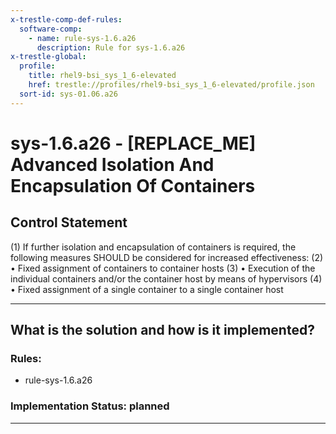 ```yaml
---
x-trestle-comp-def-rules:
  software-comp:
    - name: rule-sys-1.6.a26
      description: Rule for sys-1.6.a26
x-trestle-global:
  profile:
    title: rhel9-bsi_sys_1_6-elevated
    href: trestle://profiles/rhel9-bsi_sys_1_6-elevated/profile.json
  sort-id: sys-01.06.a26
---
```


# sys-1.6.a26 - \[REPLACE_ME\] Advanced Isolation And Encapsulation Of Containers

## Control Statement

(1) If further isolation and encapsulation of containers is required, the following measures SHOULD be considered for increased effectiveness: (2) • Fixed assignment of containers to container hosts (3) • Execution of the individual containers and/or the container host by means of hypervisors (4) • Fixed assignment of a single container to a single container host

______________________________________________________________________

## What is the solution and how is it implemented?

<!-- For implementation status enter one of: implemented, partial, planned, alternative, not-applicable -->

<!-- Note that the list of rules under ### Rules: is read-only and changes will not be captured after assembly to JSON -->

<!-- Add control implementation description here for control: sys-1.6.a26 -->

### Rules:

  - rule-sys-1.6.a26

### Implementation Status: planned

______________________________________________________________________
